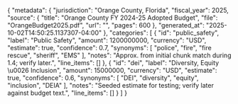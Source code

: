 ﻿{
  "metadata": {
    "jurisdiction": "Orange County, Florida",
    "fiscal_year": 2025,
    "source": {
      "title": "Orange County FY 2024-25 Adopted Budget",
      "file": "OrangeBudget2025.pdf",
      "url": "",
      "pages": 600
    },
    "generated_at": "2025-10-02T14:50:25.1137307-04:00"
  },
  "categories": [
    {
      "id": "public_safety",
      "label": "Public Safety",
      "amount": 1200000000,
      "currency": "USD",
      "estimate": true,
      "confidence": 0.7,
      "synonyms": [
        "police",
        "fire",
        "fire rescue",
        "sheriff",
        "EMS"
      ],
      "notes": "Approx. from initial chunk match during 1.4; verify later.",
      "line_items": []
    },
    {
      "id": "dei",
      "label": "Diversity, Equity \u0026 Inclusion",
      "amount": 15000000,
      "currency": "USD",
      "estimate": true,
      "confidence": 0.6,
      "synonyms": [
        "DEI",
        "diversity",
        "equity",
        "inclusion",
        "DEIA"
      ],
      "notes": "Seeded estimate for testing; verify later against budget text.",
      "line_items": []
    }
  ]
}
